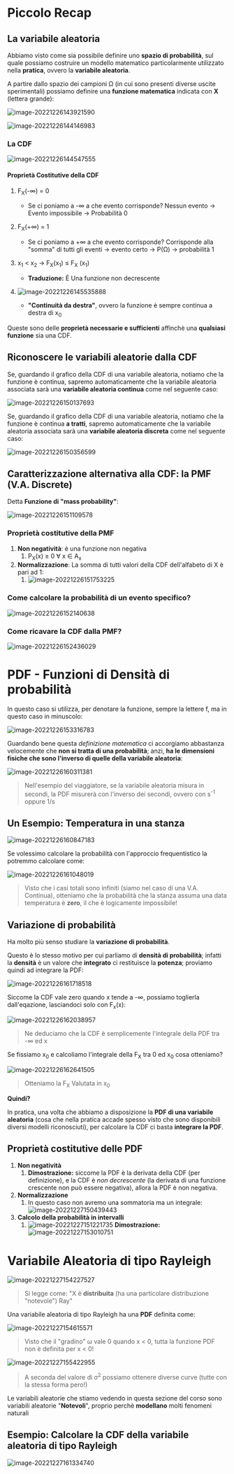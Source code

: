 # Piccolo Recap

## La variabile aleatoria

Abbiamo visto come sia possibile definire uno **spazio di probabilità**, sul quale possiamo costruire un modello matematico particolarmente utilizzato nella **pratica**, ovvero la **variabile aleatoria**.

A partire dallo spazio dei campioni Ω (in cui sono presenti diverse uscite sperimentali) possiamo definire una **funzione matematica** indicata con **X** (lettera grande):

![image-20221226143921590](https://tva1.sinaimg.cn/large/008vxvgGgy1h9hjkm0ec7j31vx0rs0ut.jpg)

![image-20221226144146983](https://tva1.sinaimg.cn/large/008vxvgGgy1h9hjn7mn3vj33340fd429.jpg)

### La CDF

![image-20221226144547555](https://tva1.sinaimg.cn/large/008vxvgGgy1h9hjrapks0j32820rrwi6.jpg)

#### Proprietà Costitutive della CDF

1. F<sub>X</sub>(-∞) = 0
   - Se ci poniamo a -∞ a che evento corrisponde? Nessun evento -> Evento impossibile -> Probabilità 0

2. F<sub>X</sub>(+∞) = 1
   - Se ci poniamo a +∞ a che evento corrisponde? Corrisponde alla "somma" di tutti gli eventi -> evento certo -> P(Ω) -> probabilità 1

3. x<sub>1</sub> < x<sub>2</sub> -> F<sub>X</sub>(x<sub>1</sub>) ≤ F<sub>X</sub> (x<sub>1</sub>)
   - **Traduzione:** È Una funzione non decrescente

4. ![image-20221226145535888](https://tva1.sinaimg.cn/large/008vxvgGgy1h9hk1pcu9jj32sc0rswha.jpg)
   - **"Continuità da destra"**, ovvero la funzione è sempre continua a destra di x<sub>0</sub>

Queste sono delle **proprietà necessarie e sufficienti** affinchè una **qualsiasi funzione** sia una CDF.

## Riconoscere le variabili aleatorie dalla CDF

Se, guardando il grafico della CDF di una variabile aleatoria, notiamo che la funzione è continua, sapremo automaticamente che la variabile aleatoria associata sarà una **variabile aleatoria continua** come nel seguente caso:

![image-20221226150137693](https://tva1.sinaimg.cn/large/008vxvgGgy1h9hk7so4zwj31480rsabe.jpg)

Se, guardando il grafico della CDF di una variabile aleatoria, notiamo che la funzione è continua **a tratti**, sapremo automaticamente che la variabile aleatoria associata sarà una **variabile aleatoria discreta** come nel seguente caso:

![image-20221226150356599](https://tva1.sinaimg.cn/large/008vxvgGgy1h9hka5wnafj31do0rs40a.jpg)

## Caratterizzazione alternativa alla CDF: la PMF (V.A. Discrete)

Detta **Funzione di "mass probability"**:

![image-20221226151109578](https://tva1.sinaimg.cn/large/008vxvgGgy1h9hkhy4l65j32m00rraet.jpg)

### Proprietà costitutive della PMF

1. **Non negatività**: è una funzione non negativa
   1. P<sub>X</sub>(x) ≥ 0 ∀ x ∈ A<sub>x</sub>
2. **Normalizzazione**: La somma di tutti valori della CDF dell'alfabeto di X è pari ad 1:
   1. ![image-20221226151753225](https://tva1.sinaimg.cn/large/008vxvgGgy1h9hkoq2jqrj323j0rsjtf.jpg)

### Come calcolare la probabilità di un evento specifico?

![image-20221226152140638](https://tva1.sinaimg.cn/large/008vxvgGgy1h9hksphjeaj31i40rs0vz.jpg)

### Come ricavare la CDF dalla PMF?

![image-20221226152436029](https://tva1.sinaimg.cn/large/008vxvgGgy1h9hkvo82n0j31d00rsn06.jpg)

# PDF - Funzioni di Densità di probabilità

In questo caso si utilizza, per denotare la funzione, sempre la lettere f, ma in questo caso in minuscolo:

![image-20221226153316783](https://tva1.sinaimg.cn/large/008vxvgGgy1h9hl4pvx2kj32ug0rstd6.jpg)

Guardando bene questa *definizione matematica* ci accorgiamo abbastanza velocemente che **non si tratta di una probabilità**; anzi, **ha le dimensioni fisiche che sono l'inverso di quelle della variabile aleatoria**:

![image-20221226160311381](https://tva1.sinaimg.cn/large/008vxvgGgy1h9hm00n3kzj31x50rstcc.jpg)

> Nell'esempio del viaggiatore, se la variabile aleatoria misura in secondi, la PDF misurerà con l'inverso dei secondi, ovvero con s<sup>-1</sup> oppure 1/s

## Un Esempio: Temperatura in una stanza

![image-20221226160847183](https://tva1.sinaimg.cn/large/008vxvgGgy1h9hm5qsbaoj31vn0rsdkf.jpg)

Se volessimo calcolare la probabilità con l'approccio frequentistico la potremmo calcolare come:

![image-20221226161048019](https://tva1.sinaimg.cn/large/008vxvgGgy1h9hm7tzt2fj331q0rs78t.jpg)

> Visto che i casi totali sono infiniti (siamo nel caso di una V.A. Continua), otteniamo che la probabilità che la stanza assuma una data temperatura è **zero**, il che è logicamente impossibile!



## Variazione di probabilità
Ha molto più senso studiare la **variazione di probabilità**.

Questo è lo stesso motivo per cui parliamo di **densità di probabilità**; infatti la **densità** è un valore che **integrato** ci restituisce la **potenza**; proviamo quindi ad integrare la PDF:

![image-20221226161718518](https://tva1.sinaimg.cn/large/008vxvgGgy1h9hmejfpg9j33340nhdjy.jpg)

Siccome la CDF vale zero quando x tende a -∞, possiamo toglierla dall'eqazione, lasciandoci solo con F<sub>x</sub>(x):

![image-20221226162038957](https://tva1.sinaimg.cn/large/008vxvgGgy1h9hmjoi1kuj323r0rs77r.jpg)

> Ne deduciamo che la CDF è semplicemente l'integrale della PDF tra -∞ ed x

Se fissiamo x<sub>0</sub> e calcoliamo l'integrale della F<sub>X</sub> tra 0 ed x<sub>0</sub> cosa otteniamo?

![image-20221226162641505](https://tva1.sinaimg.cn/large/008vxvgGgy1h9hmocnk40j30wp0rsq4m.jpg)

> Otteniamo la F<sub>X</sub> Valutata in x<sub>0</sub>

**Quindi?**

In pratica, una volta che abbiamo a disposizione la **PDF di una variabile aleatoria** (cosa che nella pratica accade spesso visto che sono disponibili diversi modelli riconosciuti), per calcolare la CDF ci basta **integrare la PDF**.

## Proprietà costitutive delle PDF

1. **Non negatività**
   1. **Dimostrazione:** siccome la PDF è la derivata della CDF (per  definizione), e la CDF è *non decrescente* (la derivata di una funzione crescente non può essere negativa), allora la PDF è non negativa.
2. **Normalizzazione**
   1. In questo caso non avremo una sommatoria ma un integrale:
      ![image-20221227150439443](https://tva1.sinaimg.cn/large/008vxvgGgy1h9ipxapchij31iv0rrjtk.jpg)
3. **Calcolo della probabilità in intervalli**
   1. ![image-20221227151221735](https://tva1.sinaimg.cn/large/008vxvgGgy1h9iq590ny5j32cb0rsn3t.jpg)
      **Dimostrazione:**
      ![image-20221227153010751](https://tva1.sinaimg.cn/large/008vxvgGgy1h9iqnt98uhj30z50rstc4.jpg)

# Variabile Aleatoria di tipo Rayleigh

![image-20221227154227527](https://tva1.sinaimg.cn/large/008vxvgGgy1h9ir0kz6zoj31vq0rsju3.jpg)

> Si legge come: "X è **distribuita** (ha una particolare distribuzione "notevole") Ray"

Una variabile aleatoria di tipo Rayleigh ha una **PDF** definita come:

![image-20221227154615571](https://tva1.sinaimg.cn/large/008vxvgGgy1h9ir4jxonxj33340qjjux.jpg)

> Visto che il "gradino" ω vale 0 quando x < 0, tutta la funzione PDF non è definita per x < 0!

![image-20221227155422955](https://tva1.sinaimg.cn/large/008vxvgGgy1h9ircz5ry2j316h0rstad.jpg)

> A seconda del valore di σ<sup>2</sup> possiamo ottenere diverse curve (tutte con la stessa forma pero!)

Le variabili aleatorie che stiamo vedendo in questa sezione del corso sono variabili aleatorie "**Notevoli**", proprio perchè **modellano** molti fenomeni naturali

## Esempio: Calcolare la CDF della variabile aleatoria di tipo Rayleigh

![image-20221227161334740](https://tva1.sinaimg.cn/large/008vxvgGgy1h9irwyzwk6j316s0rs0v7.jpg)
